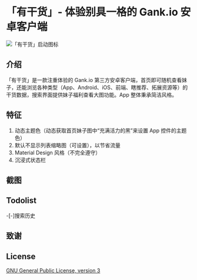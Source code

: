 # 「有干货」- 体验别具一格的 Gank.io 安卓客户端

![「有干货」启动图标](https://github.com/Bakumon/UGank/raw/master/art/ic_launcher.png)

## 介绍

「有干货」是一款注重体验的 Gank.io 第三方安卓客户端，首页即可随机查看妹子，还能浏览各种类型（App、Android、iOS、前端、瞎推荐、拓展资源等）的干货数据，搜索界面提供妹子福利查看大图功能。App 整体秉承简洁风格。

## 特征

1. 动态主题色（动态获取首页妹子图中“充满活力的黑”来设置 App 控件的主题色）
2. 默认不显示列表缩略图（可设置），以节省流量
3. Material Design 风格（不完全遵守）
4. 沉浸式状态栏

## 截图

## Todolist

-[-]搜索历史

## 致谢

## License

[GNU General Public License, version 3](https://github.com/Bakumon/UGank/blob/master/LICENSE)